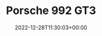 ---
title: "Porsche 992 GT3"
date: 2022-12-28T11:30:03+00:00
# weight: 1
# aliases: ["/first"]
tags: ["porsche"]
# author: ["Me", "You"] # multiple authors
showToc: true
TocOpen: false
draft: true
hidemeta: false
comments: false
description: "Desc Text."
canonicalURL: "https://canonical.url/to/page"
disableHLJS: true # to disable highlightjs
disableShare: false
disableHLJS: false
hideSummary: false
searchHidden: true
ShowReadingTime: true
ShowBreadCrumbs: true
ShowPostNavLinks: true
ShowWordCount: false
ShowRssButtonInSectionTermList: true
UseHugoToc: true
cover:
    image: "https://files.porsche.com/filestore/image/multimedia/none/992-gt3-modelimage-sideshot/model/765dfc51-51bc-11eb-80d1-005056bbdc38/porsche-model.png" # image path/url
    alt: "Unavailable" # alt text
    caption: "<text>" # display caption under cover
    relative: false # when using page bundles set this to true
    hidden: false # only hide on current single page
# editPost:
#     URL: "https://github.com/<path_to_repo>/content"
#     Text: "Suggest Changes" # edit text
#     appendFilePath: true # to append file path to Edit link
--- 
